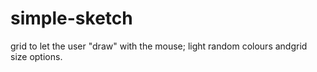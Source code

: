 # simple-sketch
grid to let the user "draw" with the mouse;
light random colours andgrid size options.